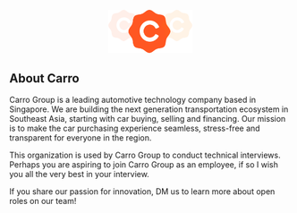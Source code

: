 <p align="center"><img src="../docs/images/carro.svg" width="150" alt="Carro"></p>

## About Carro
Carro Group is a leading automotive technology company based in Singapore. We are building the next generation transportation ecosystem in Southeast Asia, starting with car buying, selling and financing. Our mission is to make the car purchasing experience seamless, stress-free and transparent for everyone in the region.

This organization is used by Carro Group to conduct technical interviews. Perhaps you are aspiring to join Carro Group as an employee, if so I wish you all the very best in your interview.

If you share our passion for innovation, DM us to learn more about open roles on our team!